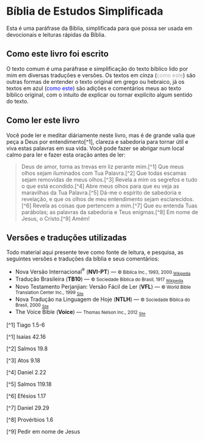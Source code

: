 # Bíblia de Estudos Simplificada

Esta é uma paráfrase da Bíblia, simplificada para que possa ser usada em devocionais e leituras rápidas da Bíblia.

## Como este livro foi escrito

O texto comum é uma paráfrase e simplificação do texto bíblico lido por mim em diversas traduções e versões. Os textos em cinza (<font color="darkgray">como este</font>) são outras formas de entender o texto original em grego ou hebraico, já os textos em azul (<font color="blue">como este</font>) são adições e comentários meus ao texto bíblico original, com o intuito de explicar ou tornar explícito algum sentido do texto.

## Como ler este livro

Você pode ler e meditar diáriamente neste livro, mas é de grande valia que peça a Deus por entendimento[^1], clareza e sabedoria para tornar útil e viva estas palavras em sua vida. Você pode fazer se abrigar num local calmo para ler e fazer esta oração antes de ler:

> Deus de amor, torna as trevas em liz perante mim.[^1] Que meus olhos sejam iluminados com Tua Palavra.[^2] Que todas escamas sejam removidas de meus olhos.[^3] Revela a mim os segrefos e tudo o que está econdido.[^4] Abre meus olhos para que eu veja as maravilhas da Tua Palavra.[^5] Dá-me o espírito de sabedoria e revelação, e que os olhos de meu entendimento sejam esclarecidos.[^6] Revela as coisas que pertencem a mim.[^7] Que eu entenda Tuas parábolas; as palavras da sabedoria e Teus enigmas.[^8] Em nome de Jesus, o Cristo.[^9] Amém!

## Versões e traduções utilizadas

Todo material aqui presente teve como fonte de leitura, e pesquisa, as seguintes versões e traduções da bíblia e seus comentários:

* Nova Versão Internacional<sup>&reg;</sup> (**NVI-PT**) &mdash; <small>&copy; Biblica Inc., 1993, 2000 <sub>[Wikipedia](https://pt.wikipedia.org/wiki/Nova_Vers%C3%A3o_Internacional)</sub></small>
* Tradução Brasileira (**TB10**) &mdash; <small>&copy; Sociedade Bíblica do Brasil, 1917 <sub>[Wikipedia](https://pt.wikipedia.org/wiki/Tradu%C3%A7%C3%A3o_Brasileira)</sub></small>
* Novo Testamento Perjanjian: Versão Fácil de Ler (**VFL**) &mdash; <small>&copy; World Bible Translation Center Inc., 1999 <sub>[Site](http://www.wbtc.org/)</sub></small>
* Nova Tradução na Linguagem de Hoje (**NTLH**) &mdash; <small>&copy; Sociedade Bíblica do Brasil, 2000 <sub>[Site](http://www.sbb.org.br/)</sub></small>
* The Voice Bible (**Voice**) &mdash; <small>Thomas Nelson Inc., 2012 <sub>[Site](http://www.hearthevoice.com/)</sub></small> 

[^1] Tiago 1.5-6

[^1] Isaías 42.16

[^2] Salmos 19.8

[^3] Atos 9.18

[^4] Daniel 2.22

[^5] Salmos 119.18

[^6] Efésios 1.17

[^7] Daniel 29.29

[^8] Provérbios 1.6

[^9] Pedir em nome de Jesus
